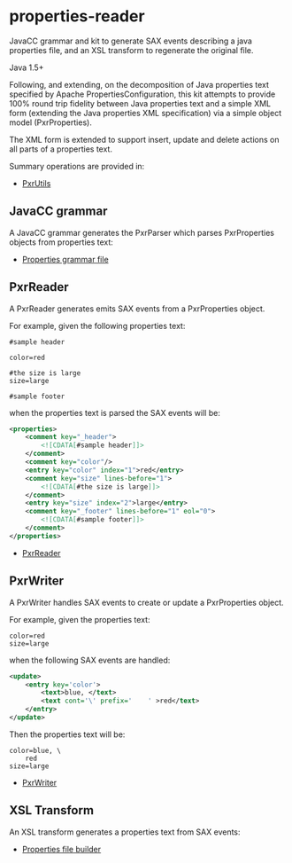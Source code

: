 # properties-reader
JavaCC grammar and kit to generate SAX events describing a java properties file, and an XSL transform to regenerate the original file.

Java 1.5+

Following, and extending, on the decomposition of Java properties text specified by Apache PropertiesConfiguration,
this kit attempts to provide 100% round trip fidelity 
between Java properties text and a simple XML form (extending the Java properties XML specification) 
via a simple object model (PxrProperties).

The XML form is extended to support insert, update and delete actions on all parts of a properties text.

Summary operations are provided in: 

 - [PxrUtils](src/main/java/com/brentcroft/pxr/PxrUtils.java)


## JavaCC grammar
A JavaCC grammar generates the PxrParser which parses PxrProperties objects from properties text:
 - [Properties grammar file](src/main/resources/jjt/properties.jjt)

## PxrReader
A PxrReader generates emits SAX events from a PxrProperties object.

For example, given the following properties text:

```properties
#sample header

color=red

#the size is large
size=large

#sample footer
```

when the properties text is parsed the  SAX events will be:

```xml
<properties>
    <comment key="_header">
        <![CDATA[#sample header]]>
    </comment>
    <comment key="color"/>
    <entry key="color" index="1">red</entry>
    <comment key="size" lines-before="1">
        <![CDATA[#the size is large]]>
    </comment>
    <entry key="size" index="2">large</entry>
    <comment key="_footer" lines-before="1" eol="0">
        <![CDATA[#sample footer]]>
    </comment>
</properties>
```



 - [PxrReader](src/main/java/com/brentcroft/pxr/PxrReader.java)

## PxrWriter
A PxrWriter handles SAX events to create or update a PxrProperties object.

For example, given the properties text:
```properties
color=red
size=large
```

when the following SAX events are handled:
```xml
<update>
    <entry key='color'>
        <text>blue, </text>
        <text cont='\' prefix='    ' >red</text>
    </entry>
</update>
```

Then the properties text will be:
```properties
color=blue, \
    red
size=large
```

 - [PxrWriter](src/main/java/com/brentcroft/pxr/PxrWriter.java)

## XSL Transform
An XSL transform generates a properties text from SAX events:
 - [Properties file builder](src/main/resources/xslt/properties.xslt)
